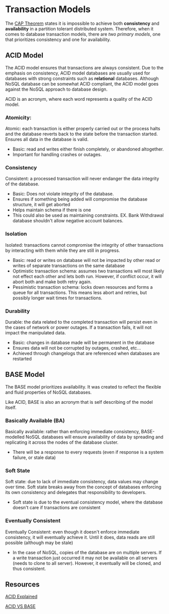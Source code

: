 # Transaction Models

The [CAP Theorem](../cap.md) states it is impossible to achieve both **consistency** and **availability** in a partition tolerant distributed system. Therefore, when it comes to database transaction models, there are *two primary models*, one that prioritizes consistency and one for availability. 

## ACID Model

The ACID model ensures that transactions are always consistent. Due to the emphasis on consistency, ACID model databases are usually used for databases with strong constraints such as **relational** databases. Although NoSQL database can be somewhat ACID compliant, the ACID model goes against the NoSQL approach to database design. 

ACID is an acronym, where each word represents a quality of the ACID model.

### Atomicity: 

Atomic: each transaction is either properly carried out or the process halts and the database reverts back to the state before the transaction started. Ensures all data in the database is valid.

- Basic: read and writes either finish completely, or abandoned altogether.
- Important for handling crashes or outages.

### Consistency 

Consistent: a processed transaction will never endanger the data integrity of the database.

- Basic: Does not violate integrity of the database.
- Ensures if something being added will compromise the database structure, it will get aborted
- Helps maintain schema if there is one
- This could also be used as maintaining constraints. EX. Bank Withdrawal database shouldn't allow negative account balances. 

### Isolation

Isolated: transactions cannot compromise the integrity of other transactions by interacting with them while they are still in progress.

- Basic: read or writes on database will not be impacted by other read or writes of separate transactions on the same database
- Optimistic transaction schema: assumes two transactions will most likely not effect each other and lets both run. However, if conflict occur, it will abort both and make both retry again. 
- Pessimistic transaction schema: locks down resources and forms a queue for all transactions. This means less abort and retries, but possibly longer wait times for transactions. 

### Durability

Durable: the data related to the completed transaction will persist even in the cases of network or power outages. If a transaction fails, it will not impact the manipulated data.

- Basic: changes in database made will be permanent in the database
- Ensures data will not be corrupted by outages, crashed, etc...
- Achieved through changelogs that are referenced when databases are restarted

## BASE Model

The BASE model prioritizes availability. It was created to reflect the flexible and fluid properties of NoSQL databases. 

Like ACID, BASE is also an acronym that is self describing of the model itself. 

### Basically Available (BA)

Basically available: rather than enforcing immediate consistency, BASE-modelled NoSQL databases will ensure availability of data by spreading and replicating it across the nodes of the database cluster. 

- There will be a response to every requests (even if response is a system failure, or stale data)

### Soft State

Soft state: due to lack of immediate consistency, data values may change over time. Soft state breaks away from the concept of databases enforcing its own consistency and delegates that responsibility to developers. 

- Soft state is due to the eventual consistency model, where the database doesn't care if transactions are consistent

### Eventually Consistent

Eventually Consistent: even though it doesn't enforce immediate consistency, it will eventually achieve it. Until it does, data reads are still possible (although may be stale)

- In the case of NoSQL, copies of the database are on multiple servers. If a write transaction just occurred it may not be available on all servers (needs to clone to all server). However, it eventually will be cloned, and thus consistent.

## Resources

[ACID Explained](https://www.bmc.com/blogs/acid-atomic-consistent-isolated-durable/)

[ACID VS BASE](https://phoenixnap.com/kb/acid-vs-base)


